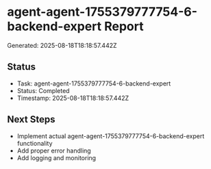 # agent-agent-1755379777754-6-backend-expert Report

Generated: 2025-08-18T18:18:57.442Z

## Status
- Task: agent-agent-1755379777754-6-backend-expert
- Status: Completed
- Timestamp: 2025-08-18T18:18:57.442Z

## Next Steps
- Implement actual agent-agent-1755379777754-6-backend-expert functionality
- Add proper error handling
- Add logging and monitoring
